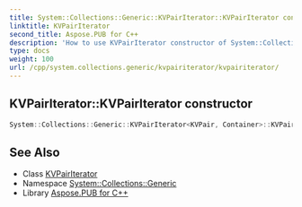 ```yaml
---
title: System::Collections::Generic::KVPairIterator::KVPairIterator constructor
linktitle: KVPairIterator
second_title: Aspose.PUB for C++
description: 'How to use KVPairIterator constructor of System::Collections::Generic::KVPairIterator class in C++.'
type: docs
weight: 100
url: /cpp/system.collections.generic/kvpairiterator/kvpairiterator/
---
```

## KVPairIterator::KVPairIterator constructor




```cpp
System::Collections::Generic::KVPairIterator<KVPair, Container>::KVPairIterator(typename Container::const_iterator current)
```

## See Also

* Class [KVPairIterator](../)
* Namespace [System::Collections::Generic](../../)
* Library [Aspose.PUB for C++](../../../)
